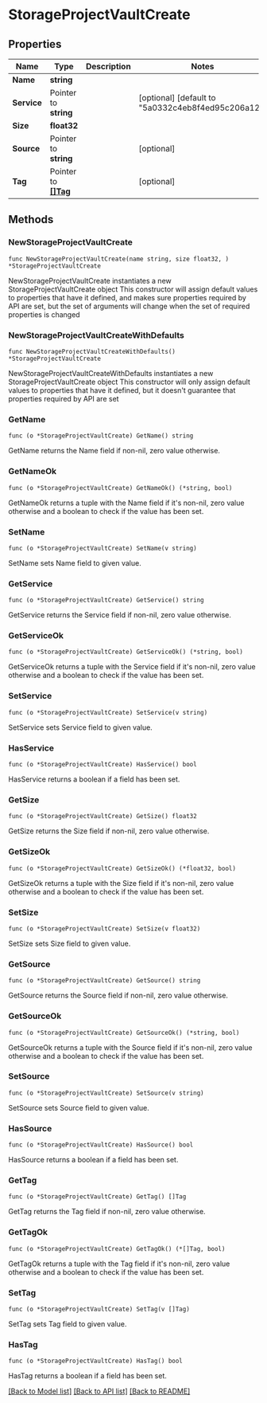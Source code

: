 # StorageProjectVaultCreate

## Properties

Name | Type | Description | Notes
------------ | ------------- | ------------- | -------------
**Name** | **string** |  | 
**Service** | Pointer to **string** |  | [optional] [default to "5a0332c4eb8f4ed95c206a12"]
**Size** | **float32** |  | 
**Source** | Pointer to **string** |  | [optional] 
**Tag** | Pointer to [**[]Tag**](Tag.md) |  | [optional] 

## Methods

### NewStorageProjectVaultCreate

`func NewStorageProjectVaultCreate(name string, size float32, ) *StorageProjectVaultCreate`

NewStorageProjectVaultCreate instantiates a new StorageProjectVaultCreate object
This constructor will assign default values to properties that have it defined,
and makes sure properties required by API are set, but the set of arguments
will change when the set of required properties is changed

### NewStorageProjectVaultCreateWithDefaults

`func NewStorageProjectVaultCreateWithDefaults() *StorageProjectVaultCreate`

NewStorageProjectVaultCreateWithDefaults instantiates a new StorageProjectVaultCreate object
This constructor will only assign default values to properties that have it defined,
but it doesn't guarantee that properties required by API are set

### GetName

`func (o *StorageProjectVaultCreate) GetName() string`

GetName returns the Name field if non-nil, zero value otherwise.

### GetNameOk

`func (o *StorageProjectVaultCreate) GetNameOk() (*string, bool)`

GetNameOk returns a tuple with the Name field if it's non-nil, zero value otherwise
and a boolean to check if the value has been set.

### SetName

`func (o *StorageProjectVaultCreate) SetName(v string)`

SetName sets Name field to given value.


### GetService

`func (o *StorageProjectVaultCreate) GetService() string`

GetService returns the Service field if non-nil, zero value otherwise.

### GetServiceOk

`func (o *StorageProjectVaultCreate) GetServiceOk() (*string, bool)`

GetServiceOk returns a tuple with the Service field if it's non-nil, zero value otherwise
and a boolean to check if the value has been set.

### SetService

`func (o *StorageProjectVaultCreate) SetService(v string)`

SetService sets Service field to given value.

### HasService

`func (o *StorageProjectVaultCreate) HasService() bool`

HasService returns a boolean if a field has been set.

### GetSize

`func (o *StorageProjectVaultCreate) GetSize() float32`

GetSize returns the Size field if non-nil, zero value otherwise.

### GetSizeOk

`func (o *StorageProjectVaultCreate) GetSizeOk() (*float32, bool)`

GetSizeOk returns a tuple with the Size field if it's non-nil, zero value otherwise
and a boolean to check if the value has been set.

### SetSize

`func (o *StorageProjectVaultCreate) SetSize(v float32)`

SetSize sets Size field to given value.


### GetSource

`func (o *StorageProjectVaultCreate) GetSource() string`

GetSource returns the Source field if non-nil, zero value otherwise.

### GetSourceOk

`func (o *StorageProjectVaultCreate) GetSourceOk() (*string, bool)`

GetSourceOk returns a tuple with the Source field if it's non-nil, zero value otherwise
and a boolean to check if the value has been set.

### SetSource

`func (o *StorageProjectVaultCreate) SetSource(v string)`

SetSource sets Source field to given value.

### HasSource

`func (o *StorageProjectVaultCreate) HasSource() bool`

HasSource returns a boolean if a field has been set.

### GetTag

`func (o *StorageProjectVaultCreate) GetTag() []Tag`

GetTag returns the Tag field if non-nil, zero value otherwise.

### GetTagOk

`func (o *StorageProjectVaultCreate) GetTagOk() (*[]Tag, bool)`

GetTagOk returns a tuple with the Tag field if it's non-nil, zero value otherwise
and a boolean to check if the value has been set.

### SetTag

`func (o *StorageProjectVaultCreate) SetTag(v []Tag)`

SetTag sets Tag field to given value.

### HasTag

`func (o *StorageProjectVaultCreate) HasTag() bool`

HasTag returns a boolean if a field has been set.


[[Back to Model list]](../README.md#documentation-for-models) [[Back to API list]](../README.md#documentation-for-api-endpoints) [[Back to README]](../README.md)


